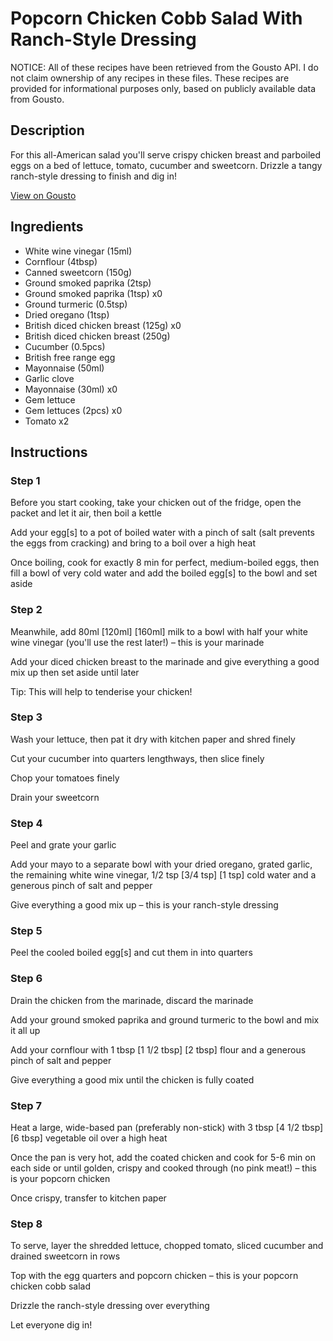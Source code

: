 # Popcorn Chicken Cobb Salad With Ranch-Style Dressing

NOTICE: All of these recipes have been retrieved from the Gousto API. I do not claim ownership of any recipes in these files. These recipes are provided for informational purposes only, based on publicly available data from Gousto.

## Description

For this all-American salad you'll serve crispy chicken breast and parboiled eggs on a bed of lettuce, tomato, cucumber and sweetcorn. Drizzle a tangy ranch-style dressing to finish and dig in!

[View on Gousto](https://www.gousto.co.uk/recipes/cookbook/popcorn-chicken-cobb-salad-with-ranch-style-dressing)

## Ingredients

- White wine vinegar (15ml)
- Cornflour (4tbsp)
- Canned sweetcorn (150g)
- Ground smoked paprika (2tsp)
- Ground smoked paprika (1tsp) x0
- Ground turmeric (0.5tsp)
- Dried oregano (1tsp)
- British diced chicken breast (125g) x0
- British diced chicken breast (250g)
- Cucumber (0.5pcs)
- British free range egg
- Mayonnaise (50ml)
- Garlic clove
- Mayonnaise (30ml) x0
- Gem lettuce
- Gem lettuces (2pcs) x0
- Tomato x2

## Instructions


### Step 1

Before you start cooking, take your chicken out of the fridge, open the packet and let it air, then boil a kettle

Add your egg[s] to a pot of boiled water with a pinch of salt (salt prevents the eggs from cracking) and bring to a boil over a high heat

Once boiling, cook for exactly 8 min for perfect, medium-boiled eggs, then fill a bowl of very cold water and add the boiled egg[s] to the bowl and set aside


### Step 2

Meanwhile, add 80ml <span class="text-purple">[120ml]</span> <span class="text-danger">[160ml]</span> milk to a bowl with half your white wine vinegar (you'll use the rest later!) – this is your marinade

Add your diced chicken breast to the marinade and give everything a good mix up then set aside until later

Tip: This will help to tenderise your chicken!


### Step 3

Wash your lettuce, then pat it dry with kitchen paper and shred finely

Cut your cucumber into quarters lengthways, then slice finely

Chop your tomatoes finely

Drain your sweetcorn


### Step 4

Peel and grate your garlic

Add your mayo to a separate bowl with your dried oregano, grated garlic, the remaining white wine vinegar, 1/2 tsp <span class="text-purple">[3/4 tsp]</span> <span class="text-danger">[1 tsp]</span> cold water and a generous pinch of salt and pepper

Give everything a good mix up – this is your ranch-style dressing


### Step 5

Peel the cooled boiled egg[s] and cut them in into quarters


### Step 6

Drain the chicken from the marinade, discard the marinade

Add your ground smoked paprika and ground turmeric to the bowl and mix it all up

Add your cornflour with 1 tbsp <span class="text-purple">[1 1/2 tbsp]</span> <span class="text-danger">[2 tbsp]</span> flour and a generous pinch of salt and pepper

Give everything a good mix until the chicken is fully coated


### Step 7

Heat a large, wide-based pan (preferably non-stick) with 3 tbsp <span class="text-purple">[4 1/2 tbsp]</span> <span class="text-danger">[6 tbsp] </span>vegetable oil over a high heat

Once the pan is very hot, add the coated chicken and cook for 5-6 min on each side or until golden, crispy and cooked through (no pink meat!) – this is your popcorn chicken

Once crispy, transfer to kitchen paper

### Step 8

To serve, layer the shredded lettuce, chopped tomato, sliced cucumber and drained sweetcorn in rows

Top with the egg quarters and popcorn chicken – this is your popcorn chicken cobb salad

Drizzle the ranch-style dressing over everything

Let everyone dig in!

